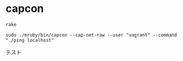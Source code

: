 # capcon

```
rake
```

```
sudo ./mruby/bin/capcon --cap-net-raw --user "vagrant" --command "./ping localhost"
```

テスト